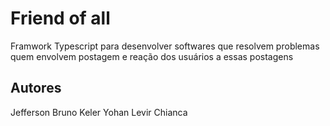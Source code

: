 # Friend of all

Framwork Typescript para desenvolver softwares que resolvem problemas quem envolvem postagem e reação dos usuários a essas postagens

## Autores

Jefferson Bruno
Keler Yohan
Levir Chianca
